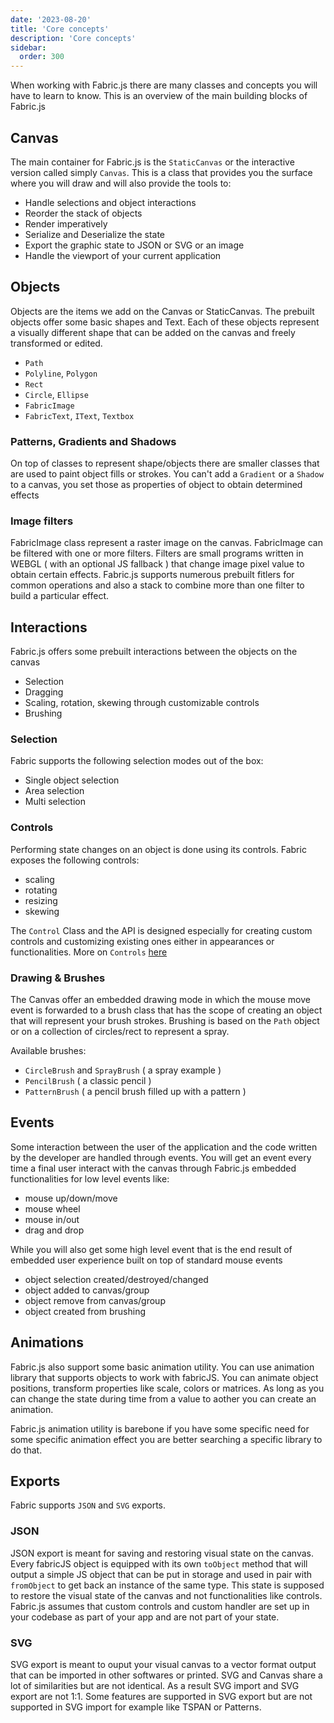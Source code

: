 ```yaml
---
date: '2023-08-20'
title: 'Core concepts'
description: 'Core concepts'
sidebar:
  order: 300
---
```


When working with Fabric.js there are many classes and concepts you will have to learn to know.
This is an overview of the main building blocks of Fabric.js

## Canvas

The main container for Fabric.js is the `StaticCanvas` or the interactive version called simply `Canvas`.
This is a class that provides you the surface where you will draw and will also provide the tools to:

- Handle selections and object interactions
- Reorder the stack of objects
- Render imperatively
- Serialize and Deserialize the state
- Export the graphic state to JSON or SVG or an image
- Handle the viewport of your current application

## Objects

Objects are the items we add on the Canvas or StaticCanvas.
The prebuilt objects offer some basic shapes and Text.
Each of these objects represent a visually different shape that can be added on the canvas and freely transformed or edited.

- `Path`
- `Polyline`, `Polygon`
- `Rect`
- `Circle`, `Ellipse`
- `FabricImage`
- `FabricText`, `IText`, `Textbox`

### Patterns, Gradients and Shadows

On top of classes to represent shape/objects there are smaller classes that are used to paint object fills or strokes.
You can't add a `Gradient` or a `Shadow` to a canvas, you set those as properties of object to obtain determined effects

### Image filters

FabricImage class represent a raster image on the canvas.
FabricImage can be filtered with one or more filters.
Filters are small programs written in WEBGL ( with an optional JS fallback ) that change image pixel value to obtain certain effects.
Fabric.js supports numerous prebuilt fitlers for common operations and also a stack to combine more than one filter to build a particular effect.

## Interactions

Fabric.js offers some prebuilt interactions between the objects on the canvas
- Selection
- Dragging
- Scaling, rotation, skewing through customizable controls
- Brushing

### Selection

Fabric supports the following selection modes out of the box:

- Single object selection
- Area selection
- Multi selection

### Controls

Performing state changes on an object is done using its controls.
Fabric exposes the following controls:

- scaling
- rotating
- resizing
- skewing

The `Control` Class and the API is designed especially for creating custom controls and customizing existing ones either in appearances or functionalities. More on `Controls` [here](/docs/configuring-controls/)

### Drawing & Brushes

The Canvas offer an embedded drawing mode in which the mouse move event is forwarded to a brush class that has the scope of creating an object that will represent your brush strokes. Brushing is based on the `Path` object or on a collection of circles/rect to represent a spray.

Available brushes:

- `CircleBrush` and `SprayBrush` ( a spray example )
- `PencilBrush` ( a classic pencil )
- `PatternBrush` ( a pencil brush filled up with a pattern )

## Events

Some interaction between the user of the application and the code written by the developer are handled through events.
You will get an event every time a final user interact with the canvas through Fabric.js embedded functionalities for low level events like:

- mouse up/down/move
- mouse wheel
- mouse in/out
- drag and drop

While you will also get some high level event that is the end result of embedded user experience built on top of standard mouse events

- object selection created/destroyed/changed
- object added to canvas/group
- object remove from canvas/group
- object created from brushing

## Animations

Fabric.js also support some basic animation utility.
You can use animation library that supports objects to work with fabricJS.
You can animate object positions, transform properties like scale, colors or matrices.
As long as you can change the state during time from a value to aother you can create an animation.

Fabric.js animation utility is barebone if you have some specific need for some specific animation effect you are better searching a specific library to do that.

## Exports

Fabric supports `JSON` and `SVG` exports.

### JSON

JSON export is meant for saving and restoring visual state on the canvas.
Every fabricJS object is equipped with its own `toObject` method that will output a simple JS object that can be put in storage and used in pair with `fromObject` to get back an instance of the same type.
This state is supposed to restore the visual state of the canvas and not functionalities like controls.
Fabric.js assumes that custom controls and custom handler are set up in your codebase as part of your app and are not part of your state.

### SVG

SVG export is meant to ouput your visual canvas to a vector format output that can be imported in other softwares or printed. SVG and Canvas share a lot of similarities but are not identical. As a result SVG import and SVG export are not 1:1. Some features are supported in SVG export but are not supported in SVG import for example like TSPAN or Patterns.